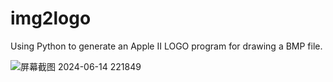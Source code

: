 # img2logo
Using Python to generate an Apple II LOGO program for drawing a BMP file.

![屏幕截图 2024-06-14 221849](https://github.com/WellsWang/img2logo/assets/2504078/a62b054d-b72f-4ef5-a28a-bccdf234d6f5)

